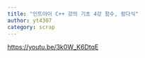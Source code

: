 ```yaml
---
title: "인트아이 C++ 강의 기초 4강 함수, 람다식"
author: yt4307
category: scrap
---
```


https://youtu.be/3k0W_K6DtqE
